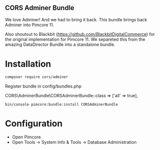 CORS Adminer Bundle
--------

We love Adminer! And we had to bring it back. This bundle brings back Adminer into Pimcore 11.

Also shoutout to Blackbit (https://github.com/BlackbitDigitalCommerce) for the original implementation for Pimcore 11. We separeted this from the amazing DataDirector Bundle into a standalone bundle.

# Installation

```bash
composer require cors/adminer
````

Register bundle in config/bundles.php

CORS\AdminerBundle\CORSAdminerBundle::class => ['all' => true],

```
bin/console pimcore:bundle:install CORSAdminerBundle
```

# Configuration

- Open Pimcore
- Open Tools -> System Info & Tools -> Database Administration 
